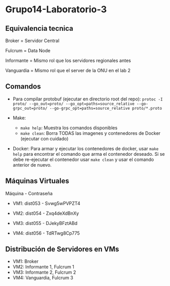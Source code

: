 # Grupo14-Laboratorio-3

## Equivalencia tecnica

Broker = Servidor Central

Fulcrum = Data Node

Informante = Mismo rol que los servidores regionales antes

Vanguardia = Mismo rol que el server de la ONU en el lab 2

## Comandos

* Para compilar protobuf (ejecutar en directorio root del repo): `protoc -I proto/ --go_out=proto/ --go_opt=paths=source_relative --go-grpc_out=proto/ --go-grpc_opt=paths=source_relative proto/*.proto`

* Make:
	* `make help`: Muestra los comandos disponibles
	* `make clean`: Borra TODAS las imagenes y contenedores de Docker (ejecutar con cuidado)

* Docker:
Para armar y ejecutar los contenedores de docker, usar `make help` para encontrar el comando que arma el contenedor deseado. Si se debe re-ejecutar el contenedor usar `make clean` y usar el comando anterior de nuevo.

## Máquinas Virtuales

Máquina - Contraseña

- VM1: dist053 - Svwg5wPVPZT4

- VM2: dist054 - Zxq4deXdBnXy

- VM3: dist055 - DJekyBFztABd

- VM4: dist056 - TdRTwg8Cp775

## Distribución de Servidores en VMs

* VM1: Broker
* VM2: Informante 1, Fulcrum 1
* VM3: Informante 2, Fulcrum 2
* VM4: Vanguardia, Fulcrum 3
